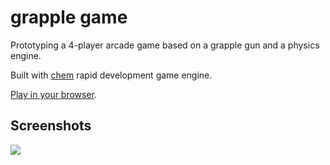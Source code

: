 # grapple game

Prototyping a 4-player arcade game based on a grapple gun and a physics engine.

Built with [chem](https://github.com/andrewrk/chem) rapid development game engine.

[Play in your browser](http://superjoe.s3.amazonaws.com/temp/grapple-js/index.html).

## Screenshots

![](http://i.imgur.com/ewm6oKc.png)
